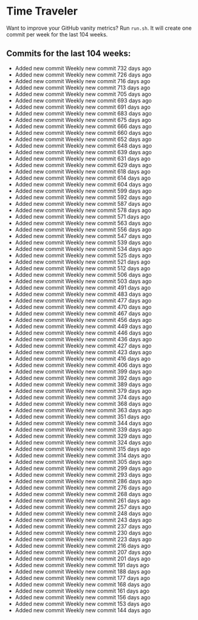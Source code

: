 # Time Traveler

Want to improve your GitHub vanity metrics?
Run `run.sh`.
It will create one commit per week for the last 104 weeks.

## Commits for the last 104 weeks:
- Added new commit Weekly new commit 732 days ago
- Added new commit Weekly new commit 726 days ago
- Added new commit Weekly new commit 716 days ago
- Added new commit Weekly new commit 713 days ago
- Added new commit Weekly new commit 705 days ago
- Added new commit Weekly new commit 693 days ago
- Added new commit Weekly new commit 691 days ago
- Added new commit Weekly new commit 683 days ago
- Added new commit Weekly new commit 675 days ago
- Added new commit Weekly new commit 666 days ago
- Added new commit Weekly new commit 660 days ago
- Added new commit Weekly new commit 652 days ago
- Added new commit Weekly new commit 648 days ago
- Added new commit Weekly new commit 639 days ago
- Added new commit Weekly new commit 631 days ago
- Added new commit Weekly new commit 629 days ago
- Added new commit Weekly new commit 618 days ago
- Added new commit Weekly new commit 614 days ago
- Added new commit Weekly new commit 604 days ago
- Added new commit Weekly new commit 599 days ago
- Added new commit Weekly new commit 592 days ago
- Added new commit Weekly new commit 587 days ago
- Added new commit Weekly new commit 578 days ago
- Added new commit Weekly new commit 571 days ago
- Added new commit Weekly new commit 563 days ago
- Added new commit Weekly new commit 556 days ago
- Added new commit Weekly new commit 547 days ago
- Added new commit Weekly new commit 539 days ago
- Added new commit Weekly new commit 534 days ago
- Added new commit Weekly new commit 525 days ago
- Added new commit Weekly new commit 521 days ago
- Added new commit Weekly new commit 512 days ago
- Added new commit Weekly new commit 506 days ago
- Added new commit Weekly new commit 503 days ago
- Added new commit Weekly new commit 491 days ago
- Added new commit Weekly new commit 483 days ago
- Added new commit Weekly new commit 477 days ago
- Added new commit Weekly new commit 470 days ago
- Added new commit Weekly new commit 467 days ago
- Added new commit Weekly new commit 456 days ago
- Added new commit Weekly new commit 449 days ago
- Added new commit Weekly new commit 446 days ago
- Added new commit Weekly new commit 436 days ago
- Added new commit Weekly new commit 427 days ago
- Added new commit Weekly new commit 423 days ago
- Added new commit Weekly new commit 416 days ago
- Added new commit Weekly new commit 406 days ago
- Added new commit Weekly new commit 399 days ago
- Added new commit Weekly new commit 392 days ago
- Added new commit Weekly new commit 389 days ago
- Added new commit Weekly new commit 379 days ago
- Added new commit Weekly new commit 374 days ago
- Added new commit Weekly new commit 368 days ago
- Added new commit Weekly new commit 363 days ago
- Added new commit Weekly new commit 351 days ago
- Added new commit Weekly new commit 344 days ago
- Added new commit Weekly new commit 339 days ago
- Added new commit Weekly new commit 329 days ago
- Added new commit Weekly new commit 324 days ago
- Added new commit Weekly new commit 315 days ago
- Added new commit Weekly new commit 314 days ago
- Added new commit Weekly new commit 305 days ago
- Added new commit Weekly new commit 299 days ago
- Added new commit Weekly new commit 293 days ago
- Added new commit Weekly new commit 286 days ago
- Added new commit Weekly new commit 276 days ago
- Added new commit Weekly new commit 268 days ago
- Added new commit Weekly new commit 261 days ago
- Added new commit Weekly new commit 257 days ago
- Added new commit Weekly new commit 248 days ago
- Added new commit Weekly new commit 243 days ago
- Added new commit Weekly new commit 237 days ago
- Added new commit Weekly new commit 230 days ago
- Added new commit Weekly new commit 223 days ago
- Added new commit Weekly new commit 216 days ago
- Added new commit Weekly new commit 207 days ago
- Added new commit Weekly new commit 201 days ago
- Added new commit Weekly new commit 191 days ago
- Added new commit Weekly new commit 188 days ago
- Added new commit Weekly new commit 177 days ago
- Added new commit Weekly new commit 168 days ago
- Added new commit Weekly new commit 161 days ago
- Added new commit Weekly new commit 156 days ago
- Added new commit Weekly new commit 153 days ago
- Added new commit Weekly new commit 144 days ago
